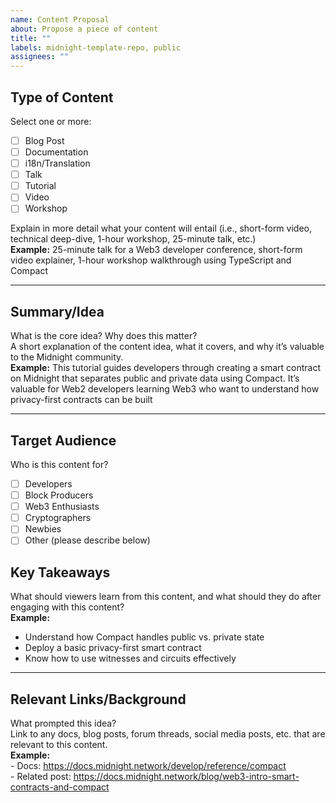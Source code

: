 ```yaml
---
name: Content Proposal 
about: Propose a piece of content
title: ""
labels: midnight-template-repo, public
assignees: ""
---
```


## Type of Content

Select one or more:

- [ ] Blog Post  
- [ ] Documentation  
- [ ] i18n/Translation  
- [ ] Talk  
- [ ] Tutorial   
- [ ] Video  
- [ ] Workshop

Explain in more detail what your content will entail (i.e., short-form video, technical deep-dive, 1-hour workshop, 25-minute talk, etc.)  
**Example:** 25-minute talk for a Web3 developer conference, short-form video explainer, 1-hour workshop walkthrough using TypeScript and Compact  

---

## Summary/Idea

What is the core idea? Why does this matter?   
A short explanation of the content idea, what it covers, and why it’s valuable to the Midnight community.  
**Example:** This tutorial guides developers through creating a smart contract on Midnight that separates public and private data using Compact. It’s valuable for Web2 developers learning Web3 who want to understand how privacy-first contracts can be built 

---

## Target Audience

Who is this content for?  
- [ ] Developers  
- [ ] Block Producers  
- [ ] Web3 Enthusiasts   
- [ ] Cryptographers  
- [ ] Newbies  
- [ ] Other (please describe below)

## Key Takeaways

What should viewers learn from this content, and what should they do after engaging with this content?  
**Example:**   
- Understand how Compact handles public vs. private state    
- Deploy a basic privacy-first smart contract    
- Know how to use witnesses and circuits effectively

---

## Relevant Links/Background

What prompted this idea?   
Link to any docs, blog posts, forum threads, social media posts, etc. that are relevant to this content.  
**Example:**   
\- Docs: https://docs.midnight.network/develop/reference/compact    
\- Related post: https://docs.midnight.network/blog/web3-intro-smart-contracts-and-compact  

